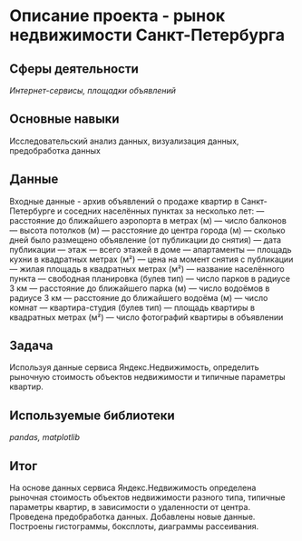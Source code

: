 # Описание проекта - рынок недвижимости Санкт-Петербурга

## Сферы деятельности

*Интернет-сервисы, площадки объявлений*

## Основные навыки

Исследовательский анализ данных, визуализация данных, предобработка данных

## Данные

Входные данные - архив объявлений о продаже квартир в Санкт-Петербурге и соседних населённых пунктах за несколько лет:
— расстояние до ближайшего аэропорта в метрах (м)
— число балконов
— высота потолков (м)
— расстояние до центра города (м)
— сколько дней было размещено объявление (от публикации до снятия)
— дата публикации
— этаж
— всего этажей в доме
— апартаменты
— площадь кухни в квадратных метрах (м²)
— цена на момент снятия с публикации
— жилая площадь в квадратных метрах (м²)
— название населённого пункта
— свободная планировка (булев тип)
— число парков в радиусе 3 км
— расстояние до ближайшего парка (м)
— число водоёмов в радиусе 3 км
— расстояние до ближайшего водоёма (м)
— число комнат
— квартира-студия (булев тип)
— площадь квартиры в квадратных метрах (м²)
— число фотографий квартиры в объявлении

## Задача

Используя данные сервиса Яндекс.Недвижимость, определить рыночную стоимость объектов недвижимости и типичные параметры квартир.  

## Используемые библиотеки
*pandas, matplotlib*

## Итог

На основе данных сервиса Яндекс.Недвижимость определена рыночная стоимость объектов недвижимости разного типа, типичные параметры квартир, в зависимости о удаленности от центра. Проведена предобработка данных. Добавлены новые данные. Построены гистограммы, боксплоты, диаграммы рассеивания.
